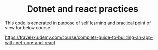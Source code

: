 <center><h1>Dotnet and react practices</h1></center>

This code is generated in purpose of self learning and practical point of view for below course.

https://travelex.udemy.com/course/complete-guide-to-building-an-app-with-net-core-and-react
